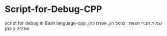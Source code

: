 # Script-for-Debug-CPP
script for debug in Bash language-cpp 
שמות חברי הצוות : כרמל רון, אפרת כהן, אודליה הוכמן
